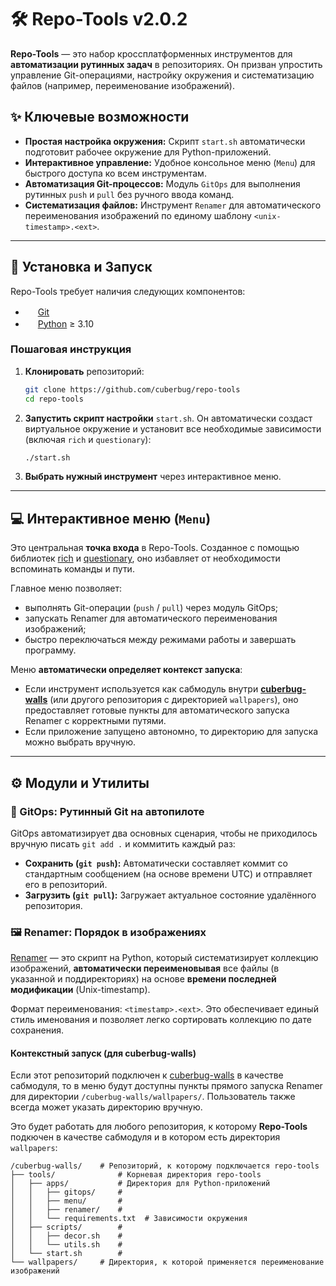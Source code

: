 # 🛠️ **Repo-Tools** v2.0.2

**Repo-Tools** — это набор кроссплатформенных инструментов для **автоматизации рутинных задач** в репозиториях. Он призван упростить управление Git-операциями, настройку окружения и систематизацию файлов (например, переименование изображений).

## ✨ Ключевые возможности

* **Простая настройка окружения:** Скрипт `start.sh` автоматически подготовит рабочее окружение для Python-приложений.
* **Интерактивное управление:** Удобное консольное меню (`Menu`) для быстрого доступа ко всем инструментам.
* **Автоматизация Git-процессов:** Модуль `GitOps` для выполнения рутинных `push` и `pull` без ручного ввода команд.
* **Систематизация файлов:** Инструмент `Renamer` для автоматического переименования изображений по единому шаблону `<unix-timestamp>.<ext>`.

---

## 🚀 Установка и Запуск

Repo-Tools требует наличия следующих компонентов:

* <img src="https://www.svgrepo.com/show/303548/git-icon-logo.svg" width="16" height="16"> [Git](https://git-scm.com)
* <img src="https://www.svgrepo.com/show/452091/python.svg" width="16" height="16"> [Python](https://www.python.org) ≥ 3.10

### Пошаговая инструкция

1.  **Клонировать** репозиторий:
    ```bash
    git clone https://github.com/cuberbug/repo-tools
    cd repo-tools
    ```
2.  **Запустить скрипт настройки** `start.sh`. Он автоматически создаст виртуальное окружение и установит все необходимые зависимости (включая `rich` и `questionary`):
    ```bash
    ./start.sh
    ```
3.  **Выбрать нужный инструмент** через интерактивное меню.

---

## 💻 Интерактивное меню (`Menu`)

Это центральная **точка входа** в Repo-Tools. Созданное с помощью библиотек [rich](https://pypi.org/project/rich/) и [questionary](https://pypi.org/project/questionary/), оно избавляет от необходимости вспоминать команды и пути.

Главное меню позволяет:
* выполнять Git-операции (`push` / `pull`) через модуль GitOps;
* запускать Renamer для автоматического переименования изображений;
* быстро переключаться между режимами работы и завершать программу.

Меню **автоматически определяет контекст запуска**:
* Если инструмент используется как сабмодуль внутри **[cuberbug-walls](https://github.com/cuberbug/cuberbug-walls)** (или другого репозитория с директорией `wallpapers`), оно предоставляет готовые пункты для автоматического запуска Renamer с корректными путями.
* Если приложение запущено автономно, то директорию для запуска можно выбрать вручную.

---

## ⚙️ Модули и Утилиты

### 💾 GitOps: Рутинный Git на автопилоте

GitOps автоматизирует два основных сценария, чтобы не приходилось вручную писать `git add .` и коммитить каждый раз:

* **Сохранить (`git push`):** Автоматически составляет коммит со стандартным сообщением (на основе времени UTC) и отправляет его в репозиторий.
* **Загрузить (`git pull`):** Загружает актуальное состояние удалённого репозитория.

### 🖼️ Renamer: Порядок в изображениях

[Renamer](renamer/README.md) — это скрипт на Python, который систематизирует коллекцию изображений, **автоматически переименовывая** все файлы (в указанной и поддиректориях) на основе **времени последней модификации** (Unix-timestamp).

Формат переименования: `<timestamp>.<ext>`. Это обеспечивает единый стиль именования и позволяет легко сортировать коллекцию по дате сохранения.

#### Контекстный запуск (для cuberbug-walls)

Если этот репозиторий подключен к [cuberbug-walls](https://github.com/cuberbug/cuberbug-walls) в качестве сабмодуля, то в меню будут доступны пункты прямого запуска Renamer для директории `/cuberbug-walls/wallpapers/`. Пользователь также всегда может указать директорию вручную.

Это будет работать для любого репозитория, к которому **Repo-Tools** подкючен в качестве сабмодуля и в котором есть директория `wallpapers`:
```shell
/cuberbug-walls/    # Репозиторий, к которому подключается repo-tools
├── tools/              # Корневая директория repo-tools
│   ├── apps/           # Директория для Python-приложений
│   │   ├── gitops/     #
│   │   ├── menu/       #
│   │   ├── renamer/    #
│   │   └── requirements.txt  # Зависимости окружения
│   ├── scripts/        #
│   │   ├── decor.sh    #
│   │   └── utils.sh    #
│   └── start.sh        #
└── wallpapers/     # Директория, к которой применяется переименование изображений
```
